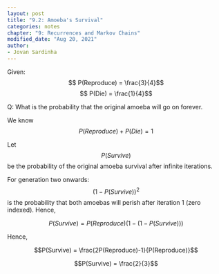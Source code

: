 ```yaml
---
layout: post
title: "9.2: Amoeba's Survival"
categories: notes
chapter: "9: Recurrences and Markov Chains"
modified_date: "Aug 20, 2021"
author:
- Jovan Sardinha
---
```

Given:
$$ P(Reproduce) =  \frac{3}{4}$$
$$ P(Die) =  \frac{1}{4}$$

Q: What is the probability that the original amoeba will go on forever.


We know $$ P(Reproduce) + P(Die) = 1$$

Let $$P(Survive)$$ be the probability of the original amoeba survival after infinite iterations.

For generation two onwards:
$$(1-P(Survive))^2$$ is the probability that both amoebas will perish after iteration 1 (zero indexed).
Hence,

$$P(Survive) = P(Reproduce)(1-(1-P(Survive)))$$

Hence,

$$P(Survive) = \frac{2P(Reproduce)-1}{P(Reproduce)}$$

$$P(Survive) = \frac{2}{3}$$